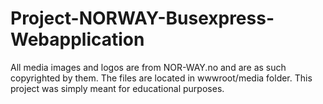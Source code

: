# Project-NORWAY-Busexpress-Webapplication
All media images and logos are from NOR-WAY.no and are as such copyrighted by them. The files are located in wwwroot/media folder. 
This project was simply meant for educational purposes.
